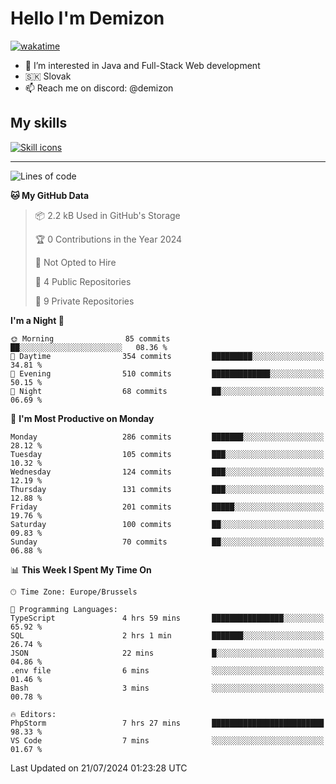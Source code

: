 # Hello I'm Demizon
[![wakatime](https://wakatime.com/badge/user/6ad1949f-d6d7-44f9-9eee-c35e54cc499b.svg)](https://wakatime.com/@6ad1949f-d6d7-44f9-9eee-c35e54cc499b)
- 👀 I’m interested in Java and Full-Stack Web development
- 🇸🇰 Slovak
- 📫 Reach me on discord: @demizon

## My skills
[![Skill icons](https://skillicons.dev/icons?i=java,js,ts,html,css,react,nextjs,tailwind,supabase,py,git,docker,linux,mysql,postgres,mongo&theme=dark)](https://github.com/Demizon3433)

---

<!--START_SECTION:waka-->
![Lines of code](https://img.shields.io/badge/From%20Hello%20World%20I%27ve%20Written-312.6%20thousand%20lines%20of%20code-blue)

**🐱 My GitHub Data** 

> 📦 2.2 kB Used in GitHub's Storage 
 > 
> 🏆 0 Contributions in the Year 2024
 > 
> 🚫 Not Opted to Hire
 > 
> 📜 4 Public Repositories 
 > 
> 🔑 9 Private Repositories 
 > 
**I'm a Night 🦉** 

```text
🌞 Morning                85 commits          ██░░░░░░░░░░░░░░░░░░░░░░░   08.36 % 
🌆 Daytime                354 commits         █████████░░░░░░░░░░░░░░░░   34.81 % 
🌃 Evening                510 commits         █████████████░░░░░░░░░░░░   50.15 % 
🌙 Night                  68 commits          ██░░░░░░░░░░░░░░░░░░░░░░░   06.69 % 
```
📅 **I'm Most Productive on Monday** 

```text
Monday                   286 commits         ███████░░░░░░░░░░░░░░░░░░   28.12 % 
Tuesday                  105 commits         ███░░░░░░░░░░░░░░░░░░░░░░   10.32 % 
Wednesday                124 commits         ███░░░░░░░░░░░░░░░░░░░░░░   12.19 % 
Thursday                 131 commits         ███░░░░░░░░░░░░░░░░░░░░░░   12.88 % 
Friday                   201 commits         █████░░░░░░░░░░░░░░░░░░░░   19.76 % 
Saturday                 100 commits         ██░░░░░░░░░░░░░░░░░░░░░░░   09.83 % 
Sunday                   70 commits          ██░░░░░░░░░░░░░░░░░░░░░░░   06.88 % 
```


📊 **This Week I Spent My Time On** 

```text
🕑︎ Time Zone: Europe/Brussels

💬 Programming Languages: 
TypeScript               4 hrs 59 mins       ████████████████░░░░░░░░░   65.92 % 
SQL                      2 hrs 1 min         ███████░░░░░░░░░░░░░░░░░░   26.74 % 
JSON                     22 mins             █░░░░░░░░░░░░░░░░░░░░░░░░   04.86 % 
.env file                6 mins              ░░░░░░░░░░░░░░░░░░░░░░░░░   01.46 % 
Bash                     3 mins              ░░░░░░░░░░░░░░░░░░░░░░░░░   00.78 % 

🔥 Editors: 
PhpStorm                 7 hrs 27 mins       █████████████████████████   98.33 % 
VS Code                  7 mins              ░░░░░░░░░░░░░░░░░░░░░░░░░   01.67 % 
```


 Last Updated on 21/07/2024 01:23:28 UTC
<!--END_SECTION:waka-->
